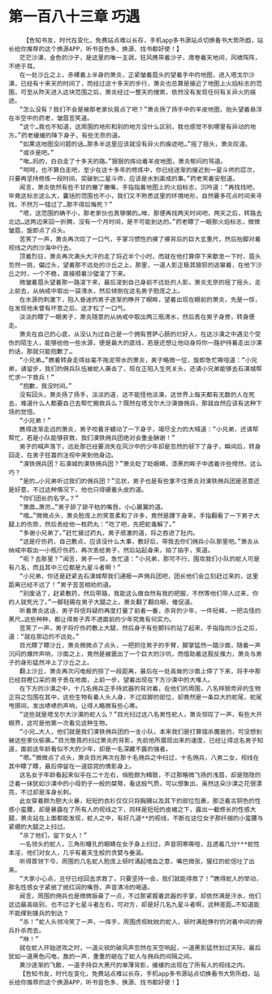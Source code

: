# 第一百八十三章 巧遇
        【告知书友，时代在变化，免费站点难以长存，手机app多书源站点切换看书大势所趋，站长给你推荐的这个换源APP，听书音色多、换源、找书都好使！】
       茫茫沙漠，金色的沙子，是这里的唯一主调，狂风携带着沙子，席卷着天地间，风啸阵阵，不绝于耳。
       在一处沙丘之上，赤裸着上半身的萧炎，正紧皱着眉头的望着手中的地图，进入塔戈尔沙漠，已经有十来天的时间了，而经过这十多天的步行，萧炎也总算是接近了地图上火焰标志的范围，可至从昨天进入这块范围之后，萧炎经过一整天的搜索，依然没有发现任何有关异火的痕迹。
       “怎么没有？我们不会是被那老家伙晃点了吧？”萧炎扬了扬手中的羊皮地图，抬头望着悬浮在半空中的药老，皱眉苦笑道。
       “这个…我也不知道，这周围的地形和别的地方没什么区别，我也感觉不到哪里有异动的地方。”药老缓缓的降下身子，有些无奈的道。
       “如果这地图没问题的话…那多半这里应该就没有异火的痕迹吧…”摇了摇头，萧炎叹道。
       “或许是吧。”
       “唉…妈的，白白走了十多天的路。”狠狠的挥动着羊皮地图，萧炎郁闷的骂道。
       “呵呵，也不算白走吧，至少在这十多年的修炼中，你已经逐渐的接近到一星斗师的层次，只要再坚持修炼一段时间，突破到二星斗师，应该是水到渠成的事。”药老笑着安慰道。
       闻言，萧炎依然有些不甘的撇了撇嘴，手指指着地图上的火焰标志，沉吟道：“再找找吧，毕竟这标志这么大，囊括的范围也不小，我们又不熟悉这里的环境地形，自然要多花点时间来寻找，不然万一错过了…那不得后悔死？”
       “嗯，这范围的确不小，那老家伙也真够懒的…唉，那便再找两天时间吧，两天之后，转路去北边…这两边来回一折腾，没有一个月时间，是不可能到达的。”药老瞟了一眼那火焰标志，微微皱眉，旋即点了点头。
       苦笑了一声，萧炎再次叹了一口气，手掌习惯性的摸了摸背后的巨大玄重尺，然后抬脚对着视线之内的沙海中行去。
       顶着烈日，萧炎再次满头大汗的走了将近半个小时，而就在他打算停下来歇息一下时，眉头忽然一挑，偏过头，望着那不远处的沙丘之上，那里，一道人影正极其狼狈的逃窜着，在他下沙丘之时，一个不稳，直接顺着沙璧滚了下来。
       微皱着眉头望着那一路滚下来，最后滚到自己身前不远处的人影，萧炎无奈的摇了摇头，走上前去，从纳戒中取出一袋清水，然后倾倒在这名男子脸庞之上。
       在水源的刺激下，陷入昏迷的男子逐渐的睁开了眼眸，望着出现在眼前的萧炎，先是一惊，在发现他未曾有坏意之后，这才松了一口气。
       淡淡的瞟了一眼男子，萧炎随意的从纳戒中取出两三瓶清水，然后丢在男子身旁，转身便走。
       萧炎在自己的心底，从没认为过自己是一个拥有菩萨心肠的烂好人，在这沙漠之中遇见个受伤的陌生人，能够给他一些水源，便是最大的底线，若是还想让他动身将你一路护持着走出沙漠的话，那就只能抱歉了…
       “小兄弟…”瞧着转身走得丝毫不拖泥带水的萧炎，男子略微一怔，旋即急忙嘶哑道：“小兄弟，请留步，我们的佣兵队伍被蛇人袭击了，现在正陷入生死关头，还请小兄弟能够去石漠城帮忙求一下救兵！”
       “抱歉，我没时间。”
       没有回头，萧炎扬了扬手，淡淡的道，这不能怪他淡漠，这世界上每天都有无数的人在死去，难道什么人都要自己去帮忙搬救兵么？既然在塔戈尔大沙漠做佣兵，那就自然应该有这种下场的觉悟。
       “小兄弟！”
       瞧得逐渐走远的萧炎，男子咬着牙蠕动了一下身子，竭尽全力的大喊道：“小兄弟，还请帮帮忙，若是小队能够获救，我们漠铁佣兵团绝对会重金酬谢！”
       男子的喊声落下，远处那已经要消失在风沙中的少年却是忽然的顿下了身子，瞬间后，转身回走，在男子狂喜的注视中来到他身边。
       “漠铁佣兵团？石漠城的漠铁佣兵团？”萧炎眨了眨眼睛，漆黑的眸子中透着许些愕然，这么巧？
       “是的…小兄弟听过我们的佣兵团？”见状，男子也是有些拿不住萧炎对漠铁佣兵团是恶意还是好意，不过这种情况下，他也只得硬着头皮的道。
       “你们团长的名字…？”
       “萧鼎…萧厉…”男子舔了舔干枯的嘴唇，小心翼翼的道。
       “哦…”微微点头，萧炎脸庞上的笑意柔和了许多，竟然是蹲下身来，手指翻看了一下男子大腿上的伤势，然后丢给他一枚药丸：“吃了吧，先把蛇毒解了。”
       “多谢小兄弟了。”赶忙接过药丸，男子感激的道，将之吞进了肚内。
       “这是疗伤药，自己敷点，应该没什么大事，敷好后，带我去你们佣兵小队那里吧。”萧炎从纳戒中取出一小瓶疗伤药，再次丢给男子，然后站起身来，拍了拍手，笑道。
       “呃？去那里？”闻言，男子一惊，急忙道：“小兄弟，那可不行，围攻我们小队的蛇人可是有八名，而且其中三位都是九星斗者啊！”
       “小兄弟，你还是赶紧去石漠城帮我们通报一声佣兵团吧，团长他们会立刻赶过来的，这里距离已经不远了！”男子苦苦相劝的道。
       “别废话了，赶紧敷药，然后带路，我能这么做自然有我的把握，不然等他们带人过来，你的人就死光了。”一脚轻踢在男子大腿之上，萧炎翻了翻白眼，催促道。
       听着萧炎这话，男子将信将疑的再度打量了前者一番，赤背的少年，一件短裤，一把古怪的黑尺…这些种种，都让得男子弄不透面前的少年究竟有何实力。
       苦笑了一声，男子将疗伤药敷上大腿，然后身子有些颤抖的站了起来，手指指向沙丘之后，道：“就在那边的不远处。”
       目光瞟了瞟沙丘，萧炎微微点了点头，一把抓住男子的手臂，脚掌猛然一踏沙面，随着一声沉闷的爆炸声响，沙面之上，竟然是被震出了一个巨大的沙坑，而借助着这股反推力，萧炎与男子的身形猛然冲上了沙丘之上。
       翻上沙丘，萧炎再次闪电般的掠了一段距离，最后在一处高耸的沙面上停了下来，将手中那已经目瞪口呆的男子丢在地面，上前一步，望着出现在下方沙漠中的大堆人。
       在下方的沙漠之中，十几名佣兵正手持武器的背对着，在他们的周围，八名样貌奇异的生物正将之包围在其中，这些生物有着人头人身，不过双脚的部位，却竟然是一条巨大的蛇尾，蛇尾甩掷间，发出哧哧的声响，让得人略微有些心寒。
       “这些就是塔戈尔大沙漠的蛇人么？”目光扫过这八名男性蛇人，萧炎惊叹了一声，有些大开眼界，这可是他第一次看见这种生物。
       “小兄…大人，他们就是我们漠铁佣兵团的一支小队，本来我们是打算猎杀魔兽的，可没想到被这些家伙偷袭…”目光敬畏的扫过萧炎的背影，先前他所展现出来的速度，已经让得这名男子知道，面前这年龄看似不大的少年，却是一名深藏不露的强者。
       “嗯。”微微点了点头，萧炎目光再次在那十名佣兵之中扫过，十名佣兵，八男二女，视线在其中瞟了瞟，最后停留在一道窈窕的倩影身上。
       这名女子年龄看起来似乎在二十左右，俏脸颇为精致，不过那略微飞扬的浅眉，却是隐隐的泛着一抹犹如沙漠中的小母豹子一般的桀骜，看这般气质，可以想象出，虽然这朵沙漠之花很漂亮，不过却是浑身长刺。
       此女穿着颇为胆大火暴，短短的衣衫仅仅只将胸脯以及其下的部位包裹，那泛着古铜色的性感小蛮腰，却是暴露在了所有人的视线之下，同样是短短的皮裙之下，露出一截修长的性感大腿，萧炎站在上面都能发现，蛇人之中，有好几道**的视线，不断在这位女子那纤细的小蛮腰与紧绷的大腿之上扫过。
       “杀了他们，留下女人！”
       一名领头的蛇人，三角形瞳孔的眼睛在女子身上扫过，声音阴寒嘶哑，且透着几分***蛇性本淫，他们对女人，几乎有着天生般的贪婪与垂涎。
       听得首领下令，周围的几名蛇人脸庞上顿时涌起嗜血之意，嘴巴微张，猩红的蛇信吐了出来。
       “大家小心点，旦仔已经回去求救了，只要坚持一会，我们就能得救了！”瞧得蛇人的举动，那名性感女子紧抿了抿红润的嘴唇，声音清冷的喝道。
       闻言，周围的佣兵也是微微振奋了一点，不过那紧握着武器的手掌，却依然满是汗水，他们这边最高级别，也不过才七星斗者左右，可对方，却是好几名九星斗者啊，这种差距…不知道能不能撑到援兵的到达？
       “杀！”蛇人头领冷笑了一声，一挥手，周围虎视眈眈的蛇人，顿时满脸狰狞的对着中间的佣兵扑杀而去。
       “咻！”
       就在蛇人开始进攻之时，一道尖锐的破风声忽然在天空响起，一道黑影猛然划过天际，最后犹如一道黑色闪电，轰的一声，重重的砸在了蛇人与佣兵的间隔之间。
       黄沙逐渐的飞散，一道手持巨大黑尺的单薄背影，缓缓的出现在了所有人的视线之内。
       【告知书友，时代在变化，免费站点难以长存，手机app多书源站点切换看书大势所趋，站长给你推荐的这个换源APP，听书音色多、换源、找书都好使！】